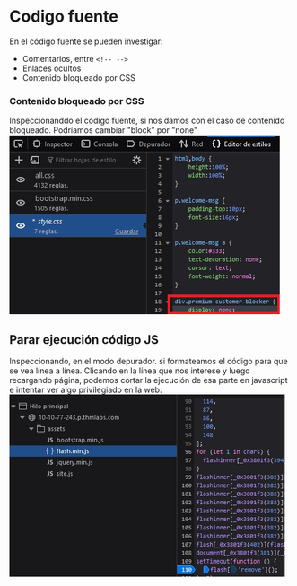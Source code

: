 # Codigo fuente

En el código fuente se pueden investigar:  
* Comentarios, entre ```<!-- -->```
* Enlaces ocultos
* Contenido bloqueado por CSS

### Contenido bloqueado por CSS

Inspeccionanddo el codigo fuente, si nos damos con el caso de contenido bloqueado. Podríamos cambiar "block" por "none"
<img src="https://raw.githubusercontent.com/glmbxecurity/eJPT2_eCCPT2_eWPT_Notes/main/images/cssblock.jpg"/> 

## Parar ejecución código JS

Inspeccionando, en el modo depurador. si formateamos el código para que se vea línea a línea. Clicando en la línea que nos interese y luego recargando página, podemos cortar la ejecución de esa parte en javascript e intentar ver algo privilegiado en la web.  
<img src="https://raw.githubusercontent.com/glmbxecurity/eJPT2_eCCPT2_eWPT_Notes/main/images/jsblock.jpg"/>
